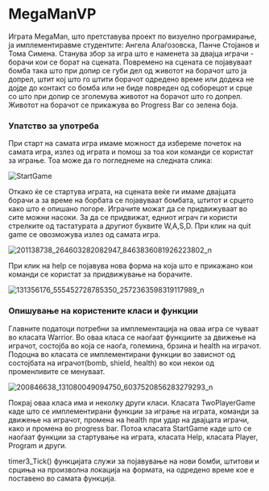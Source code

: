 # MegaManVP
Играта MegaMan, што претставува проект по визуелно програмирање, ја имплементиравме студентите: Ангела Алаѓозовска, Панче Стојанов и Тома Симена. 
Станува збор за игра што е наменета за двајца играчи - борачи кои се борат на сцената. Повремено на сцената се појавуваат бомба така што при допир се губи дел од животот на борачот што ја допрел, штит кој што го штити борачот одредено време или додека не дојде до контакт со бомба или не биде повреден од соборецот и срце со што при допир се зголемува животот на борачот што го допрел. Животот на борачот се прикажува во Progress Bar со зелена боја.
### Упатство за употреба
При старт на самата игра имаме можност да избереме почеток на самата игра, излез од играта и помош за тоа кои команди се користат за играње. Тоа може да го погледнеме на следната слика: 

![StartGame](https://user-images.githubusercontent.com/79939258/121813889-6f420a80-cc6e-11eb-8034-f5fb76b9333b.png)

Откако ќе се стартува играта, на сцената веќе ги имаме двајцата борачи а за време на борбата се појавуваат бомбата, штитот и срцето како што е опишано погоре. Играчите можат да се придвижуваат во сите можни насоки. За да се придвижат, едниот играч ги користи стрелките од тастатурата а другиот буквите W,A,S,D. При клик на quit game се овозможува излез од самата игра.

![201138738_264603282082947_8463836081926223802_n](https://user-images.githubusercontent.com/82347059/121818076-585ae280-cc85-11eb-9a70-de551a75512f.png)

При клик на help се појавува нова форма на која што е прикажано кои команди се користат за придвижување на борачите.

![131356176_555452728785350_2572363598319117989_n](https://user-images.githubusercontent.com/82347059/121818035-2184cc80-cc85-11eb-9588-6c21812ab374.png)

### Опишување на користените класи и функции
Главните податоци потребни за имплементација на оваа игра се чуваат во класата Warrior. Во оваа класа се наоѓаат функциите за движење на играчот, состојба во која се наоѓа, големина, брзина и health на играчот. Подоцна во класата се имплементирани функции во зависнот од состојбата на играчот(bomb, shield, health) во кои некои од променливите се менуваат.

![200846638_131080049094750_6037520856283279293_n](https://user-images.githubusercontent.com/82347059/121818487-b983b580-cc87-11eb-8405-3994f8a1785f.png)

Покрај оваа класа има и неколку други класи. Класата TwoPlayerGame каде што се имплементирани функции за играње на играта, команди за движење на играчот, промена на health при удар на двајцата играчи, како и промена во progress bar. Потоа класата StartGame каде што се наоѓаат функции за стартување на играта, класата Help, класата Player, Program и други.

timer3_Tick() функцијата служи за појавување на нови бомби, штитови и срциња на произволна локација на формата, на одредено време кое е поставено во самата функција.


